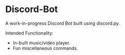 # Discord-Bot
A work-in-progress Discord Bot built using discord.py.

Intended Functionality:
- In-built music/video player.
- Fun miscellaneous commands.
